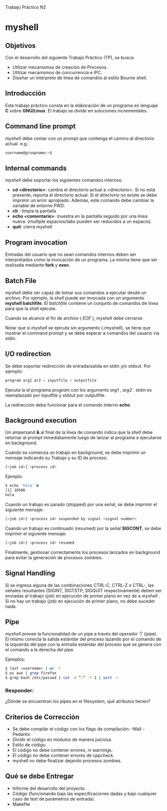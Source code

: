 Trabajo Práctico N2

# myshell

## Objetivos 
Con el desarrollo del siguiente Trabajo Práctico (TP), se busca:
- Utilizar mecanismos de creación de Procesos.
- Utilizar mecanismos de concurrencia e IPC.
- Diseñar un intérprete de línea de comandos al estilo Bourne shell.

## Introducción
Este trabajo práctico consta en la elaboración de un programa en lenguaje **C** sobre **GNU/Linux**. El trabajo se divide en soluciones incrementales.

## Command line prompt
_myshell_ debe contar con un prompt que contenga el camino al directorio actual. e.g.: 

```Bash
username@groupname:~$
```

## Internal commands
_myshell_  debe soportar los siguientes comandos internos:
- **cd \<directorio\>**: cambia el directorio actual a \<directorio\>. Si <directory> no está presente, reporta el directorio actual. Si el directorio no existe se debe imprimir un error apropiado. Además, este comando debe cambiar la variable de entorno PWD.
- **clr** : limpia la pantalla
- **echo \<comentario\>**: muestra <comentario> en la pantalla seguido por una línea nueva. (multiple espacios/tabs pueden ser reducidos a un espacio).
- **quit**:  cierra myshell

## Program invocation
Entradas del usuario que no sean comandos internos deben ser interpretados como la invocación de un programa. La misma tiene que ser realizada mediante **fork** y **exec**.

## Batch File
_myshell_  debe ser capaz de tomar sus comandos a ejecutar desde un archivo. Por ejemplo, la  _shell_  puede ser invocada con un argumento **myshell batchfile**. El  _batchfile_  contiene un conjunto de comandos de línea para que la shell ejecute. 

Cuando se alcance el fin de archivo ( _EOF_ ),  _myshell_  debe cerrarse.

Notar que si  _myshell_  se ejecuta sin argumento (./myshell), se tiene que mostrar el command prompt y se debe esperar a comandos del usuario vía stdin.

## I/O redirection 
Se debe soportar redirección de entrada/salida en stdin y/o stdout. Por ejemplo:

```Bash
program arg1 ar2 < inputfile > outputfile
```
Ejecuta la el programa  _program_  con los arguments  _arg1_ ,  _arg2_ . stdin es reemplazado por inputfile y stdout por outputfile.

La redirección debe funcionar para el comando interno **echo**.

## Background execution
Un ampersand **&** al final de la línea de comando indica que la  _shell_  debe retornar al prompt inmediatamente luego de lanzar al programa a ejecutarse en background.

Cuando se comienza un trabajo en background, se debe imprimir un mensaje indicando su Trabajo y su ID de proceso.

```Bash
[<job id>] <process id>
```

Ejemplo:

```Bash
$ echo 'hola' &
[1] 10506
hola
```

Cuando un trabajo es parado (stopped) por una señal, se debe imprimir el siguiente mensaje:

```Bash
[<job id>] <process id> suspended by signal <signal number>
```

Cuando un trabajo es continuado (resumed) por la señal **SIGCONT**, se debe imprimir el siguiente mensaje:

```Bash
[<job id>] <process id> resumed
```

Finalmente, gestionar correctamente los procesos lanzados en background para evitar la generación de procesos zombies.

## Signal Handling
Si se ingresa alguna de las combinaciones CTRL-C, CTRL-Z o CTRL-\, las señales resultantes (SIGINT, SIGTSTP, SIGQUIT respectivamente) deben ser enviadas al trabajo (job) en ejecución de primer plano en vez de a  _myshell_ . Si no hay un trabajo (job) en ejecución de primer plano, no debe suceder nada.

## Pipe
_myshell_  provee la funcionalidad de un pipe a través del operador ‘|’ (pipe). El mismo conecta la salida estándar del proceso lazando por el comando de la izquierda del pipe con la entrada estándar del proceso que se genera con el comando a la derecha del pipe.

Ejemplos:

```Bash
$ last <username> | wc -l
$ ps aux | grep firefox
$ grep bash /etc/passwd | cut -d “:” -f 1 | sort -r
```


### Responder:
¿Dónde se encuentran los pipes en el filesystem, qué atributos tienen?

## Criterios de Corrección
- Se debe compilar el código con los flags de compilación: -Wall -Pedantic 
- Dividir el código en módulos de manera juiciosa.
- Estilo de código.
- El código no debe contener errores, ni warnings.
- El código no debe contener errores de cppcheck.
- myshell no debe finalizar dejando procesos zombies.

## Qué se debe Entregar
- Informe del desarrollo del proyecto.
- Código (funcionando bajo las especificaciones dadas y bajo cualquier caso de test de parámetros de entrada).
- Makefile






